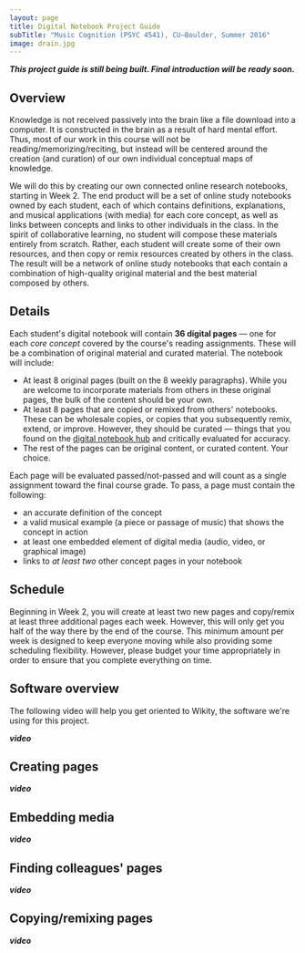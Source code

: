 ```yaml
---
layout: page
title: Digital Notebook Project Guide
subTitle: "Music Cognition (PSYC 4541), CU–Boulder, Summer 2016"
image: drain.jpg
---
```


***This project guide is still being built. Final introduction will be ready soon.***

## Overview

Knowledge is not received passively into the brain like a file download into a computer. It is constructed in the brain as a result of hard mental effort. Thus, most of our work in this course will not be reading/memorizing/reciting, but instead will be centered around the creation (and curation) of our own individual conceptual maps of knowledge.

We will do this by creating our own connected online research notebooks, starting in Week 2. The end product will be a set of online study notebooks owned by each student, each of which contains definitions, explanations, and musical applications (with media) for each core concept, as well as links between concepts and links to other individuals in the class. In the spirit of collaborative learning, no student will compose these materials entirely from scratch. Rather, each student will create some of their own resources, and then copy or remix resources created by others in the class. The result will be a network of online study notebooks that each contain a combination of high-quality original material and the best material composed by others.

## Details

Each student's digital notebook will contain **36 digital pages** ― one for each *core concept* covered by the course's reading assignments. These will be a combination of original material and curated material. The notebook will include:

- At least 8 original pages (built on the 8 weekly paragraphs). While you are welcome to incorporate materials from others in these original pages, the bulk of the content should be your own.  
- At least 8 pages that are copied or remixed from others' notebooks. These can be wholesale copies, or copies that you subsequently remix, extend, or improve. However, they should be curated ― things that you found on the [digital notebook hub](http://muscogwiki.cubouldermusictheory.com) and critically evaluated for accuracy.  
- The rest of the pages can be original content, or curated content. Your choice.

Each page will be evaluated passed/not-passed and will count as a single assignment toward the final course grade. To pass, a page must contain the following:

- an accurate definition of the concept  
- a valid musical example (a piece or passage of music) that shows the concept in action  
- at least one embedded element of digital media (audio, video, or graphical image)  
- links to *at least two* other concept pages in your notebook

## Schedule

Beginning in Week 2, you will create at least two new pages and copy/remix at least three additional pages each week. However, this will only get you half of the way there by the end of the course. This minimum amount per week is designed to keep everyone moving while also providing some scheduling flexibility. However, please budget your time appropriately in order to ensure that you complete everything on time.

## Software overview

The following video will help you get oriented to Wikity, the software we're using for this project.

***video***

## Creating pages

***video***

## Embedding media

***video***

## Finding colleagues' pages

***video***

## Copying/remixing pages

***video***
